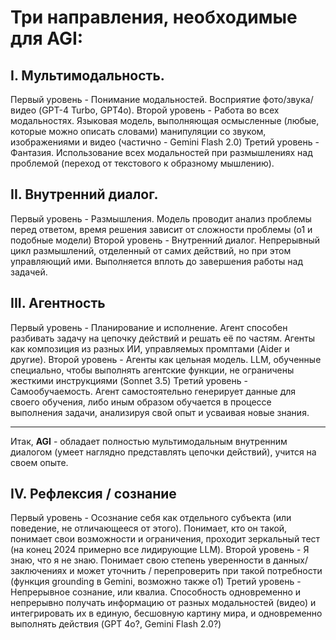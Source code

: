 # Три направления, необходимые для AGI:
## I. Мультимодальность.
Первый уровень - Понимание модальностей. Восприятие фото/звука/видео (GPT-4 Turbo, GPT4o).
Второй уровень - Работа во всех модальностях. Языковая модель, выполняющая осмысленные (любые, которые можно описать словами) манипуляции со звуком, изображениями и видео (частично - Gemini Flash 2.0)
Третий уровень - Фантазия. Использование всех модальностей при размышлениях над проблемой (переход от текстового к образному мышлению).

## II. Внутренний диалог.
Первый уровень - Размышления. Модель проводит анализ проблемы перед ответом, время решения зависит от сложности проблемы (o1 и подобные модели)
Второй уровень - Внутренний диалог. Непрерывный цикл размышлений, отделенный от самих действий, но при этом управляющий ими. Выполняется вплоть до завершения работы над задачей.

## III. Агентность
Первый уровень - Планирование и исполнение. Агент способен разбивать задачу на цепочку действий и решать её по частям. Агенты как композиция из разных ИИ, управляемых промптами (Aider и другие).
Второй уровень - Агенты как цельная модель. LLM, обученные специально, чтобы выполнять агентские функции, не ограничены жесткими инструкциями (Sonnet 3.5)
Третий уровень - Самообучаемость. Агент самостоятельно генерирует данные для своего обучения, либо иным образом обучается в процессе выполнения задачи, анализируя свой опыт и усваивая новые знания.

------

Итак, **AGI** - обладает полностью мультимодальным внутренним диалогом (умеет наглядно представлять цепочки действий), учится на своем опыте.

## IV. Рефлексия / сознание

Первый уровень - Осознание себя как отдельного субъекта (или поведение, не отличающееся от этого). Понимает, кто он такой, понимает свои возможности и ограничения, проходит зеркальный тест (на конец 2024 примерно все лидирующие LLM).
Второй уровень - Я знаю, что я не знаю. Понимает свою степень уверенности в данных/заключениях и может уточнить / перепроверить при такой потребности (функция grounding в Gemini, возможно также o1)
Третий уровень - Непрерывное сознание, или квалиа. Способность одновременно и непрерывно получать информацию от разных модальностей (видео) и интегрировать их в единую, бесшовную картину мира, и одновременно выполнять действия (GPT 4o?, Gemini Flash 2.0?)
